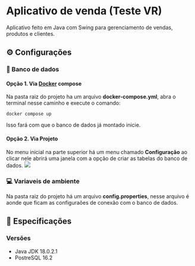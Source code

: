 # Aplicativo de venda (Teste VR)
Aplicativo feito em Java com Swing para gerenciamento de vendas, produtos e clientes.

## ⚙️ Configurações

### 🎲 Banco de dados

#### Opção 1. Via [Docker](https://www.docker.com/products/docker-desktop/) compose
Na pasta raiz do projeto ha um arquivo <strong>docker-compose.yml</strong>, abra o terminal nesse caminho e execute o comando:

```docker compose up```

Isso fará com que o banco de dados já montado inicie.

#### Opção 2. Via Projeto
No menu inicial na parte superior há um menu chamado <strong>Configuração</strong> ao clicar nele abrirá uma janela com a opção de criar as tabelas do banco de dados.
<img src="./imagens/via_projeto.gif">


### 💻 Variaveis de ambiente
Na pasta raiz do projeto há um arquivo <strong>config.properties</strong>, nesse arquivo é aonde que ficam as configuraões de conexão com o banco de dados.

## 📖 Especificações
### Versões
 - Java JDK 18.0.2.1
 - PostreSQL 16.2